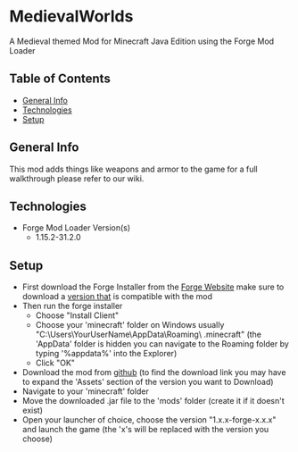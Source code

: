 # MedievalWorlds
A Medieval themed Mod for Minecraft Java Edition using the Forge Mod Loader

## Table of Contents
* [General Info](#general-info)
* [Technologies](#technologies)
* [Setup](#setup)

## General Info
This mod adds things like weapons and armor to the game
for a full walkthrough please refer to our wiki.

## Technologies
* Forge Mod Loader Version(s)
    * 1.15.2-31.2.0

## Setup
* First download the Forge Installer from the [Forge Website](https://files.minecraftforge.net/) make sure to download a [version that](#technologies) is compatible with the mod
* Then run the forge installer 
    * Choose "Install Client"
    * Choose your 'minecraft' folder on Windows usually "C:\Users\YourUserName\AppData\Roaming\ .minecraft" (the 'AppData' folder is hidden you can navigate to the Roaming folder by typing '%appdata%' into the Explorer) 
    * Click "OK"
* Download the mod from [github](https://github.com/jmb05/medievalworlds/releases) (to find the download link you may have to expand the 'Assets' section of the version you want to Download)
* Navigate to your 'minecraft' folder
* Move the downloaded .jar file to the 'mods' folder (create it if it doesn't exist)
* Open your launcher of choice, choose the version "1.x.x-forge-x.x.x" and launch the game (the 'x's will be replaced with the version you choose)
